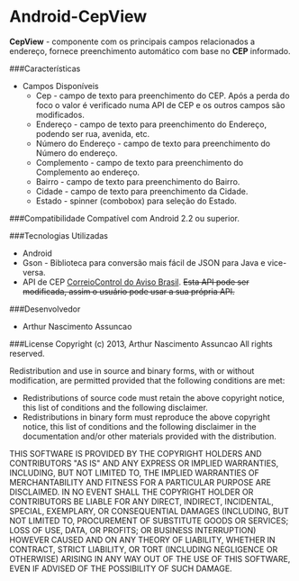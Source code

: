 Android-CepView
===============

**CepView** - componente com os principais campos relacionados a endereço, fornece preenchimento automático com base no **CEP** informado.

###Características
* Campos Disponíveis
  * Cep - campo de texto para preenchimento do CEP. Após a perda do foco o valor é verificado numa API de CEP e os outros campos são modificados.
  * Endereço - campo de texto para preenchimento do Endereço, podendo ser rua, avenida, etc.
  * Número do Endereço - campo de texto para preenchimento do Número do endereço.
  * Complemento - campo de texto para preenchimento do Complemento ao endereço.
  * Bairro - campo de texto para preenchimento do Bairro.
  * Cidade - campo de texto para preenchimento da Cidade.
  * Estado - spinner (combobox) para seleção do Estado.

###Compatibilidade
Compatível com Android 2.2 ou superior.

###Tecnologias Utilizadas
* Android
* Gson - Biblioteca para conversão mais fácil de JSON para Java e vice-versa.
* API de CEP [CorreioControl do Aviso Brasil](http://avisobrasil.com.br/correio-control/api-de-consulta-de-cep/). ~~Esta API pode ser modificada, assim o usuário pode usar a sua própria API.~~

###Desenvolvedor
* Arthur Nascimento Assuncao

###License
Copyright (c) 2013, Arthur Nascimento Assuncao
All rights reserved.

Redistribution and use in source and binary forms, with or without modification, are permitted provided that the following conditions are met:

* Redistributions of source code must retain the above copyright notice, this list of conditions and the following disclaimer.
* Redistributions in binary form must reproduce the above copyright notice, this list of conditions and the following disclaimer in the documentation and/or other materials provided with the distribution.

THIS SOFTWARE IS PROVIDED BY THE COPYRIGHT HOLDERS AND CONTRIBUTORS "AS IS" AND ANY EXPRESS OR IMPLIED WARRANTIES, INCLUDING, BUT NOT LIMITED TO, THE IMPLIED WARRANTIES OF MERCHANTABILITY AND FITNESS FOR A PARTICULAR PURPOSE ARE DISCLAIMED. IN NO EVENT SHALL THE COPYRIGHT HOLDER OR CONTRIBUTORS BE LIABLE FOR ANY DIRECT, INDIRECT, INCIDENTAL, SPECIAL, EXEMPLARY, OR CONSEQUENTIAL DAMAGES (INCLUDING, BUT NOT LIMITED TO, PROCUREMENT OF SUBSTITUTE GOODS OR SERVICES; LOSS OF USE, DATA, OR PROFITS; OR BUSINESS INTERRUPTION) HOWEVER CAUSED AND ON ANY THEORY OF LIABILITY, WHETHER IN CONTRACT, STRICT LIABILITY, OR TORT (INCLUDING NEGLIGENCE OR OTHERWISE) ARISING IN ANY WAY OUT OF THE USE OF THIS SOFTWARE, EVEN IF ADVISED OF THE POSSIBILITY OF SUCH DAMAGE.
